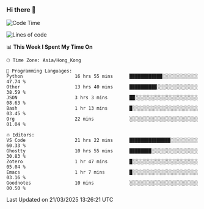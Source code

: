 ### Hi there 👋

<!--
**nicehiro/nicehiro** is a ✨ _special_ ✨ repository because its `README.md` (this file) appears on your GitHub profile.

Here are some ideas to get you started:

- 🔭 I’m currently working on ...
- 🌱 I’m currently learning ...
- 👯 I’m looking to collaborate on ...
- 🤔 I’m looking for help with ...
- 💬 Ask me about ...
- 📫 How to reach me: ...
- 😄 Pronouns: ...
- ⚡ Fun fact: ...
-->

<!--START_SECTION:waka-->
![Code Time](http://img.shields.io/badge/Code%20Time-391%20hrs%2039%20mins-blue)

![Lines of code](https://img.shields.io/badge/From%20Hello%20World%20I%27ve%20Written-1.6%20million%20lines%20of%20code-blue)

📊 **This Week I Spent My Time On** 

```text
🕑︎ Time Zone: Asia/Hong_Kong

💬 Programming Languages: 
Python                   16 hrs 55 mins      ████████████░░░░░░░░░░░░░   47.74 % 
Other                    13 hrs 40 mins      ██████████░░░░░░░░░░░░░░░   38.59 % 
JSON                     3 hrs 3 mins        ██░░░░░░░░░░░░░░░░░░░░░░░   08.63 % 
Bash                     1 hr 13 mins        █░░░░░░░░░░░░░░░░░░░░░░░░   03.45 % 
Org                      22 mins             ░░░░░░░░░░░░░░░░░░░░░░░░░   01.04 % 

🔥 Editors: 
VS Code                  21 hrs 22 mins      ███████████████░░░░░░░░░░   60.33 % 
Ghostty                  10 hrs 55 mins      ████████░░░░░░░░░░░░░░░░░   30.83 % 
Zotero                   1 hr 47 mins        █░░░░░░░░░░░░░░░░░░░░░░░░   05.04 % 
Emacs                    1 hr 7 mins         █░░░░░░░░░░░░░░░░░░░░░░░░   03.16 % 
Goodnotes                10 mins             ░░░░░░░░░░░░░░░░░░░░░░░░░   00.50 % 
```


 Last Updated on 21/03/2025 13:26:21 UTC
<!--END_SECTION:waka-->
